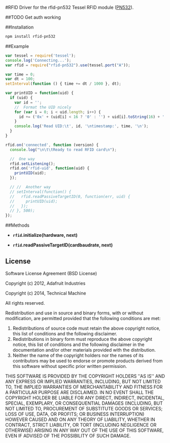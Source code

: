 #RFID
Driver for the rfid-pn532 Tessel RFID module ([PN532](http://www.adafruit.com/datasheets/pn532longds.pdf)).

##TODO
Get auth working

##Installation
```sh
npm install rfid-pn532
```
##Example
```js
var tessel = require('tessel');
console.log('Connecting...');
var rfid = require("rfid-pn532").use(tessel.port("A"));

var time = 0;
var dt = 100;
setInterval(function () { time += dt / 1000 }, dt);

var printUID = function(uid) {
  if (uid) {
    var id = '';
    //  Format the UID nicely
    for (var i = 0; i < uid.length; i++) {
      id += ('0x' + (uid[i] < 16 ? '0' : '') + uid[i].toString(16) + ' ');
    }
    console.log('Read UID:\t', id, '\ntimestamp:', time, '\n');
  }
}

rfid.on('connected', function (version) {
  console.log("\n\t\tReady to read RFID card\n");

  //  One way
  rfid.setListening();
  rfid.on('rfid-uid', function(uid) {
    printUID(uid);
  });

  // //  Another way
  // setInterval(function() {
  //   rfid.readPassiveTargetID(0, function(err, uid) {
  //     printUID(uid);
  //   });
  // }, 500);
});
```

##Methods

*  **`rfid`.initialize(hardware, next)**

*  **`rfid`.readPassiveTargetID(cardbaudrate, next)**

## License

Software License Agreement (BSD License)

Copyright (c) 2012, Adafruit Industries

Copyright (c) 2014, Technical Machine

All rights reserved.

Redistribution and use in source and binary forms, with or without
modification, are permitted provided that the following conditions are met:
1. Redistributions of source code must retain the above copyright
notice, this list of conditions and the following disclaimer.
2. Redistributions in binary form must reproduce the above copyright
notice, this list of conditions and the following disclaimer in the
documentation and/or other materials provided with the distribution.
3. Neither the name of the copyright holders nor the
names of its contributors may be used to endorse or promote products
derived from this software without specific prior written permission.

THIS SOFTWARE IS PROVIDED BY THE COPYRIGHT HOLDERS ''AS IS'' AND ANY
EXPRESS OR IMPLIED WARRANTIES, INCLUDING, BUT NOT LIMITED TO, THE IMPLIED
WARRANTIES OF MERCHANTABILITY AND FITNESS FOR A PARTICULAR PURPOSE ARE
DISCLAIMED. IN NO EVENT SHALL THE COPYRIGHT HOLDER BE LIABLE FOR ANY
DIRECT, INDIRECT, INCIDENTAL, SPECIAL, EXEMPLARY, OR CONSEQUENTIAL DAMAGES
(INCLUDING, BUT NOT LIMITED TO, PROCUREMENT OF SUBSTITUTE GOODS OR SERVICES;
LOSS OF USE, DATA, OR PROFITS; OR BUSINESS INTERRUPTION) HOWEVER CAUSED AND
ON ANY THEORY OF LIABILITY, WHETHER IN CONTRACT, STRICT LIABILITY, OR TORT
(INCLUDING NEGLIGENCE OR OTHERWISE) ARISING IN ANY WAY OUT OF THE USE OF THIS
SOFTWARE, EVEN IF ADVISED OF THE POSSIBILITY OF SUCH DAMAGE.

